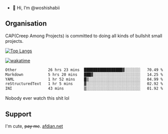 - 👋 Hi, I’m @woshishabii

## Organisation

CAP(Creep Among Projects) is committed to doing all kinds of bullshit small projects.

[![Top Langs](https://github-readme-stats.vercel.app/api/top-langs/?username=woshishabii&layout=compact)](https://github.com/anuraghazra/github-readme-stats)

[![wakatime](https://wakatime.com/badge/user/34d02784-acc1-4a16-82d7-33fdb53c4ed6.svg)](https://wakatime.com/@34d02784-acc1-4a16-82d7-33fdb53c4ed6)


<!--START_SECTION:waka-->

```txt
Other              26 hrs 23 mins  █████████████████▓░░░░░░░   70.49 %
Markdown           5 hrs 20 mins   ███▓░░░░░░░░░░░░░░░░░░░░░   14.25 %
YAML               1 hr 52 mins    █▒░░░░░░░░░░░░░░░░░░░░░░░   04.99 %
reStructuredText   1 hr 5 mins     ▓░░░░░░░░░░░░░░░░░░░░░░░░   02.92 %
INI                43 mins         ▒░░░░░░░░░░░░░░░░░░░░░░░░   01.92 %
```

<!--END_SECTION:waka-->

Nobody ever watch this shit lol

## Support
I'm cute, ~~pay me~~.
[afdian.net](https://afdian.com/a/woshishabi)

<!---
woshishabii/woshishabii is a ✨ special ✨ repository because its `README.md` (this file) appears on your GitHub profile.
You can click the Preview link to take a look at your changes.
--->
